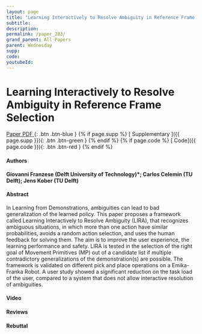 ```yaml
---
layout: page
title: "Learning Interactively to Resolve Ambiguity in Reference Frame Selection"
subtitle: 
description:
permalink: /paper_283/
grand_parent: All Papers
parent: Wednesday
supp: 
code: 
youtubeId: 
---
```


# Learning Interactively to Resolve Ambiguity in Reference Frame Selection

[<i class="fa fa-file-text-o" aria-hidden="true"></i> Paper PDF ](https://drive.google.com/file/d/1leA8uaQs29_XK_wDZWtW3wPLpkDumY4H/view){: .btn .btn-blue } {% if page.supp %} [<i class="fa fa-file-text-o" aria-hidden="true"></i> Supplementary ]({{ page.supp }}){: .btn .btn-green } {% endif %} {% if page.code %} [<i class="fa fa-github" aria-hidden="true"></i> Code]({{ page.code }}){: .btn .btn-red }
{% endif %}

#### Authors
**Giovanni Franzese (Delft University of Technology)*; Carlos Celemin (TU Delft); Jens Kober (TU Delft)**

#### Abstract
In Learning from Demonstrations, ambiguities can lead to bad generalization of the learned policy. This paper proposes a framework called Learning Interactively to Resolve Ambiguity (LIRA), that recognizes ambiguous situations, in which more than one action have similar probabilities, avoids a random action selection, and uses the human feedback for solving them. The aim is to improve the user experience, the learning performance and safety. LIRA is tested in the selection of the right goal of Movement Primitives (MP) out of a candidate list if multiple contradictory generalizations of the demonstration(s) are possible. The framework is validated on different pick and place operations on a Emika-Franka Robot. A user study showed a significant reduction on the task load of the user, compared to a system that does not allow interactive resolution of ambiguities.

#### Video 

#### Reviews

#### Rebuttal
